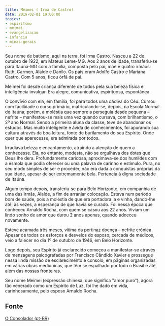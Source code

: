 ```yaml
---
title: Meimei ( Irma de Castro)
date: 2019-02-01 19:00:00
topics: 
- espiritsmo
- meimei
- evangelizacao
- infancia
- minas-gerais
---
```


Seu nome de batismo, aqui na terra, foi Irma Castro. Nasceu a 22 de outubro de
1922, em Mateus Leme-MG. Aos 2 anos de idade, transferiu-se para Itaúna-MG com a
família, composta pelo pai, mãe e quatro irmãos: Ruth, Carmen, Alaíde e Danilo.
Os pais eram Adolfo Castro e Mariana Castro. Com 5 anos, ficou órfã de pai.

Meimei foi desde criança diferente de todos pela sua beleza física e
inteligência invulgar. Era alegre, comunicativa, espirituosa, espontânea.

O convívio com ela, em família, foi para todos uma dádiva do Céu. Cursou com
facilidade o curso primário, matriculando-se, depois, na Escola Normal de
Itaúna; porém, a moléstia que sempre a perseguia desde pequena – nefrite –
manifestou-se mais uma vez quando cursava, com brilhantismo, o 2º ano Normal.
Sendo a primeira aluna da classe, teve de abandonar os estudos. Mas muito
inteligente e ávida de conhecimentos, foi apurando sua cultura através da boa
leitura, fonte de burilamento do seu Espírito. Onde quer que aparecesse, era
admirada por todos.

Irradiava beleza e encantamento, atraindo a atenção de quem a conhecesse. Ela,
no entanto, modesta, não se orgulhava dos dotes que Deus lhe dera. Profundamente
caridosa, aproximava-se dos humildes com a esmola que podia oferecer ou uma
palavra de carinho e estímulo. Pura, no seu modo simples de ser e proceder, não
era dada a conquistas próprias da sua idade, apesar de ser extremamente bela.
Pertencia à digna sociedade de Itaúna.

Algum tempo depois, transferiu-se para Belo Horizonte, em companhia de uma das
irmãs, Alaíde, a fim de arranjar colocação. Estava num período bom de saúde,
pois a moléstia de que era portadora ia e vinha, dando-lhe até, às vezes, a
esperança de que havia se curado. Foi nessa época que conheceu Arnaldo Rocha,
com quem se casou aos 22 anos. Viviam um lindo sonho de amor que durou 2 anos
apenas, quando adoeceu novamente.

Esteve acamada três meses, vítima da pertinaz doença – nefrite crônica. Apesar
de todos os esforços e desvelos do esposo, cercada de médicos, veio a falecer no
dia 1º de outubro de 1946, em Belo Horizonte.

Logo depois, seu Espírito já esclarecido começou a manifestar-se através de
mensagens psicografadas por Francisco Cândido Xavier e prossegue nessa linda
missão de esclarecimento e consolo, em páginas organizadas em várias obras
mediúnicas, que têm se espalhado por todo o Brasil e até além das nossas
fronteiras.

Seu nome Meimei (expressão chinesa, que significa "amor puro"), agora tão
venerado como um Espírito de Luz, foi lhe dado em vida, carinhosamente, pelo
esposo Arnaldo Rocha.

## Fonte
[O Consolador (pt-BR)](http://www.oconsolador.com.br/linkfixo/biografias/meimei.html)




